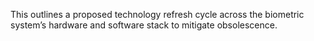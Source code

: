 This outlines a proposed technology refresh cycle across the biometric system’s hardware and software stack to mitigate obsolescence.
